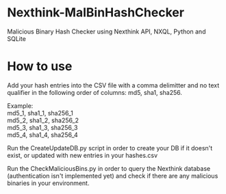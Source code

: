 # Nexthink-MalBinHashChecker
Malicious Binary Hash Checker using Nexthink API, NXQL, Python and SQLite

# How to use
Add your hash entries into the CSV file with a comma delimitter and no text qualifier in the following order of columns: md5, sha1, sha256.  
  
  Example:  
  md5_1, sha1_1, sha256_1  
  md5_2, sha1_2, sha256_2  
  md5_3, sha1_3, sha256_3  
  md5_4, sha1_4, sha256_4  
  
Run the CreateUpdateDB.py script in order to create your DB if it doesn't exist, or updated with new entries in your hashes.csv  
  
Run the CheckMaliciousBins.py in order to query the Nexthink database (authentication isn't implemented yet) and check if there are any malicious binaries in your environment.
